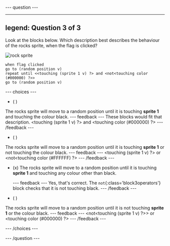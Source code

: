 
--- question ---

---
legend: Question 3 of 3
---

Look at the blocks below. Which description best describes the behaviour of the rocks sprite, when the flag is clicked?


![rock sprite](images/rocks-sprite.png)
```blocks3
when flag clicked
go to (random position v)
repeat until <<touching (sprite 1 v) ?> and <not<touching color (#000000) ?>>
go to (random position v)
```
--- choices ---

- ( )

The rocks sprite will move to a random position until it is touching **sprite 1** and touching the colour black. --- feedback --- These blocks would fit that description. <touching (sprite 1 v) ?> and <touching color (#000000) ?> --- /feedback ---

- ( )

The rocks sprite will move to a random position until it is touching **sprite 1** or not touching the colour black. --- feedback --- <touching (sprite 1 v) ?> or <not<touching color (#FFFFFF) ?> --- /feedback ---

- (x) The rocks sprite will move to a random position until it is touching **sprite 1** and touching any colour other than black.

  --- feedback --- Yes, that's correct. The `not`{:class='block3operators'} block checks that it is not touching black. --- /feedback ---

- ( )

The rocks sprite will move to a random position until it is not touching **sprite 1** or the colour black. --- feedback --- <not<touching (sprite 1 v) ?>> or <touching color (#000000) ?> --- /feedback ---

--- /choices ---

--- /question ---
